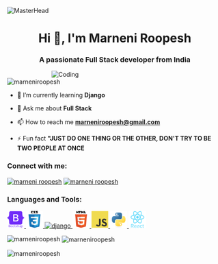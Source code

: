 ![MasterHead](https://so-development.org/wp-content/uploads/2021/11/full-stack-development.gif)
<h1 align="center">Hi 👋, I'm Marneni Roopesh</h1>
<h3 align="center">A passionate Full Stack developer from India</h3>
<img align="right" alt="Coding" width="400" src="https://payload-cms.code-b.dev/media/Difference%20between%20a%20Full%20Stack%20Developer%20and%20a%20Software%20Engineer-7.gif">


<p align="left"> <img src="https://komarev.com/ghpvc/?username=marneniroopesh&label=Profile%20views&color=0e75b6&style=flat" alt="marneniroopesh" /> </p>

- 🌱 I’m currently learning **Django**

- 💬 Ask me about **Full Stack**

- 📫 How to reach me **marneniroopesh@gmail.com**

- ⚡ Fun fact **"JUST DO ONE THING OR THE OTHER, DON'T TRY TO BE TWO PEOPLE AT ONCE**

<h3 align="left">Connect with me:</h3>
<p align="left">
<a href="https://linkedin.com/in/marneni roopesh" target="blank"><img align="center" src="https://raw.githubusercontent.com/rahuldkjain/github-profile-readme-generator/master/src/images/icons/Social/linked-in-alt.svg" alt="marneni roopesh" height="30" width="40" /></a>
<a href="https://www.hackerrank.com/marneni roopesh" target="blank"><img align="center" src="https://raw.githubusercontent.com/rahuldkjain/github-profile-readme-generator/master/src/images/icons/Social/hackerrank.svg" alt="marneni roopesh" height="30" width="40" /></a>
</p>

<h3 align="left">Languages and Tools:</h3>
<p align="left"> <a href="https://getbootstrap.com" target="_blank" rel="noreferrer"> <img src="https://raw.githubusercontent.com/devicons/devicon/master/icons/bootstrap/bootstrap-plain-wordmark.svg" alt="bootstrap" width="40" height="40"/> </a> <a href="https://www.w3schools.com/css/" target="_blank" rel="noreferrer"> <img src="https://raw.githubusercontent.com/devicons/devicon/master/icons/css3/css3-original-wordmark.svg" alt="css3" width="40" height="40"/> </a> <a href="https://www.djangoproject.com/" target="_blank" rel="noreferrer"> <img src="https://cdn.worldvectorlogo.com/logos/django.svg" alt="django" width="40" height="40"/> </a> <a href="https://www.w3.org/html/" target="_blank" rel="noreferrer"> <img src="https://raw.githubusercontent.com/devicons/devicon/master/icons/html5/html5-original-wordmark.svg" alt="html5" width="40" height="40"/> </a> <a href="https://developer.mozilla.org/en-US/docs/Web/JavaScript" target="_blank" rel="noreferrer"> <img src="https://raw.githubusercontent.com/devicons/devicon/master/icons/javascript/javascript-original.svg" alt="javascript" width="40" height="40"/> </a> <a href="https://www.python.org" target="_blank" rel="noreferrer"> <img src="https://raw.githubusercontent.com/devicons/devicon/master/icons/python/python-original.svg" alt="python" width="40" height="40"/> </a> <a href="https://reactjs.org/" target="_blank" rel="noreferrer"> <img src="https://raw.githubusercontent.com/devicons/devicon/master/icons/react/react-original-wordmark.svg" alt="react" width="40" height="40"/> </a> </p>

<p><img align="left" src="https://github-readme-stats.vercel.app/api/top-langs?username=marneniroopesh&show_icons=true&locale=en&layout=compact" alt="marneniroopesh" /></p>

<p>&nbsp;<img align="center" src="https://github-readme-stats.vercel.app/api?username=marneniroopesh&show_icons=true&locale=en" alt="marneniroopesh" /></p>

<p><img align="center" src="https://github-readme-streak-stats.herokuapp.com/?user=marneniroopesh&" alt="marneniroopesh" /></p>
